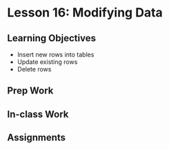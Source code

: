# Lesson 16: Modifying Data

## Learning Objectives
* Insert new rows into tables
* Update existing rows
* Delete rows

## Prep Work

## In-class Work

## Assignments
